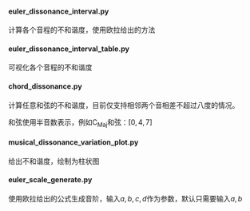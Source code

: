 #### euler_dissonance_interval.py

计算各个音程的不和谐度，使用欧拉给出的方法

#### euler_dissonance_interval_table.py

可视化各个音程的不和谐度

#### chord_dissonance.py

计算任意和弦的不和谐度，目前仅支持相邻两个音相差不超过八度的情况。

和弦使用半音数表示，例如$\text{C}_{\text{Maj}}$和弦：$[0, 4, 7]$

#### musical_dissonance_variation_plot.py

给出不和谐度，绘制为柱状图

#### euler_scale_generate.py

使用欧拉给出的公式生成音阶，输入$a, b, c, d$作为参数，默认只需要输入$a, b$